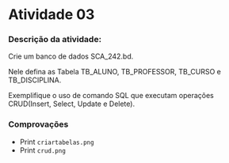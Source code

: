 # Atividade 03
### Descrição da atividade:
Crie um banco de dados SCA_242.bd. 

Nele defina as Tabela TB_ALUNO, TB_PROFESSOR, TB_CURSO e TB_DISCIPLINA.

Exemplifique o uso de comando SQL que executam operações CRUD(Insert, Select, Update e Delete).

### Comprovações
- Print `criartabelas.png`
- Print `crud.png`
